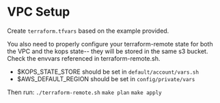 # VPC Setup

Create `terraform.tfvars` based on the example provided.

You also need to properly configure your terraform-remote state for both the VPC and the kops state-- they will be stored in the same s3 bucket. Check the envvars referenced in terraform-remote.sh.

* $KOPS_STATE_STORE should be set in `default/account/vars.sh`
* $AWS_DEFAULT_REGION should be set in `config/private/vars`

Then run:
`./terraform-remote.sh`
`make plan`
`make apply`
